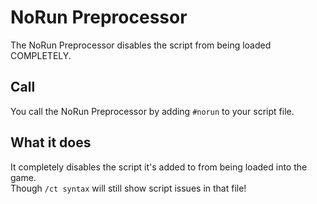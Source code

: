 # NoRun Preprocessor

The NoRun Preprocessor disables the script from being loaded COMPLETELY.

## Call

You call the NoRun Preprocessor by adding `#norun` to your script file.

## What it does

It completely disables the script it's added to from being loaded into the game.  
Though `/ct syntax` will still show script issues in that file!